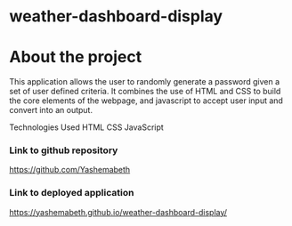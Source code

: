 # weather-dashboard-display

# About the project
This  application allows the user to randomly generate a password given a set of user defined criteria. It combines the use of HTML and CSS to build the core elements of the webpage, and javascript to accept user input and convert into an output.

Technologies Used
HTML
CSS
JavaScript

### Link to github repository
https://github.com/Yashemabeth

### Link to deployed application
 https://yashemabeth.github.io/weather-dashboard-display/

